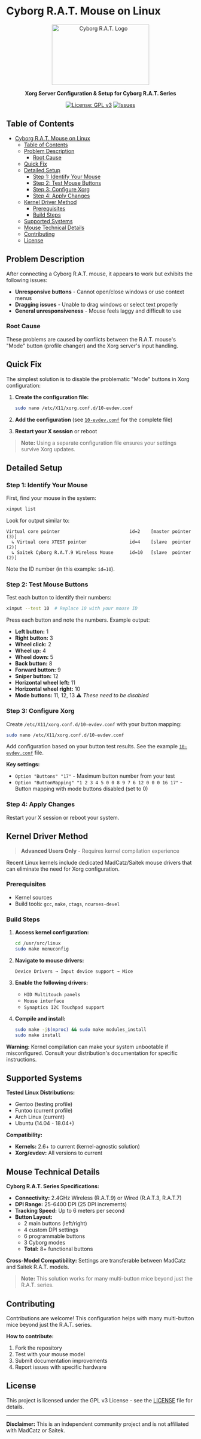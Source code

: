 # Cyborg R.A.T. Mouse on Linux

<div align="center">
  <img width="260" height="161" src="./images/rat-logo.png" alt="Cyborg R.A.T. Logo">
  
  **Xorg Server Configuration & Setup for Cyborg R.A.T. Series**
  
  [![License: GPL v3](https://img.shields.io/badge/License-GPLv3-blue.svg)](https://www.gnu.org/licenses/gpl-3.0)
  [![Issues](https://img.shields.io/github/issues/rkruk/R.A.T.-Cyborg-Mouse-on-Linux)](https://github.com/rkruk/R.A.T.-Cyborg-Mouse-on-Linux/issues)
</div>

## Table of Contents

- [Cyborg R.A.T. Mouse on Linux](#cyborg-rat-mouse-on-linux)
  - [Table of Contents](#table-of-contents)
  - [Problem Description](#problem-description)
    - [Root Cause](#root-cause)
  - [Quick Fix](#quick-fix)
  - [Detailed Setup](#detailed-setup)
    - [Step 1: Identify Your Mouse](#step-1-identify-your-mouse)
    - [Step 2: Test Mouse Buttons](#step-2-test-mouse-buttons)
    - [Step 3: Configure Xorg](#step-3-configure-xorg)
    - [Step 4: Apply Changes](#step-4-apply-changes)
  - [Kernel Driver Method](#kernel-driver-method)
    - [Prerequisites](#prerequisites)
    - [Build Steps](#build-steps)
  - [Supported Systems](#supported-systems)
  - [Mouse Technical Details](#mouse-technical-details)
  - [Contributing](#contributing)
  - [License](#license)

## Problem Description

After connecting a Cyborg R.A.T. mouse, it appears to work but exhibits the following issues:

- **Unresponsive buttons** - Cannot open/close windows or use context menus
- **Dragging issues** - Unable to drag windows or select text properly  
- **General unresponsiveness** - Mouse feels laggy and difficult to use

### Root Cause

These problems are caused by conflicts between the R.A.T. mouse's "Mode" button (profile changer) and the Xorg server's input handling.

## Quick Fix

The simplest solution is to disable the problematic "Mode" buttons in Xorg configuration:

1. **Create the configuration file:**
   ```bash
   sudo nano /etc/X11/xorg.conf.d/10-evdev.conf
   ```

2. **Add the configuration** (see [`10-evdev.conf`](./10-evdev.conf) for the complete file)

3. **Restart your X session** or reboot

> **Note:** Using a separate configuration file ensures your settings survive Xorg updates.

## Detailed Setup

### Step 1: Identify Your Mouse

First, find your mouse in the system:

```bash
xinput list
```

Look for output similar to:
```
Virtual core pointer                          id=2    [master pointer  (3)]
  ↳ Virtual core XTEST pointer                id=4    [slave  pointer  (2)]
  ↳ Saitek Cyborg R.A.T.9 Wireless Mouse      id=10   [slave  pointer  (2)]
```

Note the ID number (in this example: `id=10`).

### Step 2: Test Mouse Buttons

Test each button to identify their numbers:

```bash
xinput --test 10  # Replace 10 with your mouse ID
```

Press each button and note the numbers. Example output:
- **Left button:** 1
- **Right button:** 3  
- **Wheel click:** 2
- **Wheel up:** 4
- **Wheel down:** 5
- **Back button:** 8
- **Forward button:** 9
- **Sniper button:** 12
- **Horizontal wheel left:** 11
- **Horizontal wheel right:** 10
- **Mode buttons:** 11, 12, 13 ⚠️ *These need to be disabled*

### Step 3: Configure Xorg

Create `/etc/X11/xorg.conf.d/10-evdev.conf` with your button mapping:

```bash
sudo nano /etc/X11/xorg.conf.d/10-evdev.conf
```

Add configuration based on your button test results. See the example [`10-evdev.conf`](./10-evdev.conf) file.

**Key settings:**
- `Option "Buttons" "17"` - Maximum button number from your test
- `Option "ButtonMapping" "1 2 3 4 5 0 0 8 9 7 6 12 0 0 0 16 17"` - Button mapping with mode buttons disabled (set to 0)

### Step 4: Apply Changes

Restart your X session or reboot your system.

## Kernel Driver Method

> **Advanced Users Only** - Requires kernel compilation experience

Recent Linux kernels include dedicated MadCatz/Saitek mouse drivers that can eliminate the need for Xorg configuration.

### Prerequisites
- Kernel sources
- Build tools: `gcc`, `make`, `ctags`, `ncurses-devel`

### Build Steps

1. **Access kernel configuration:**
   ```bash
   cd /usr/src/linux
   sudo make menuconfig
   ```

2. **Navigate to mouse drivers:**
   ```
   Device Drivers → Input device support → Mice
   ```

3. **Enable the following drivers:**
   - `HID Multitouch panels` 
   - `Mouse interface` 
   - `Synaptics I2C Touchpad support`

4. **Compile and install:**
   ```bash
   sudo make -j$(nproc) && sudo make modules_install
   sudo make install
   ```

**Warning:** Kernel compilation can make your system unbootable if misconfigured. Consult your distribution's documentation for specific instructions.

## Supported Systems

**Tested Linux Distributions:**
- Gentoo (testing profile)
- Funtoo (current profile) 
- Arch Linux (current)
- Ubuntu (14.04 - 18.04+)

**Compatibility:**
- **Kernels:** 2.6+ to current (kernel-agnostic solution)
- **Xorg/evdev:** All versions to current

## Mouse Technical Details

**Cyborg R.A.T. Series Specifications:**
- **Connectivity:** 2.4GHz Wireless (R.A.T.9) or Wired (R.A.T.3, R.A.T.7)
- **DPI Range:** 25-6400 DPI (25 DPI increments)
- **Tracking Speed:** Up to 6 meters per second
- **Button Layout:**
  - 2 main buttons (left/right)
  - 4 custom DPI settings  
  - 6 programmable buttons
  - 3 Cyborg modes
  - **Total:** 8+ functional buttons

**Cross-Model Compatibility:**
Settings are transferable between MadCatz and Saitek R.A.T. models.

> **Note:** This solution works for many multi-button mice beyond just the R.A.T. series.

## Contributing

Contributions are welcome! This configuration helps with many multi-button mice beyond just the R.A.T. series.

**How to contribute:**
1. Fork the repository
2. Test with your mouse model
3. Submit documentation improvements
4. Report issues with specific hardware

## License

This project is licensed under the GPL v3 License - see the [LICENSE](LICENSE) file for details.

---

**Disclaimer:** This is an independent community project and is not affiliated with MadCatz or Saitek.
